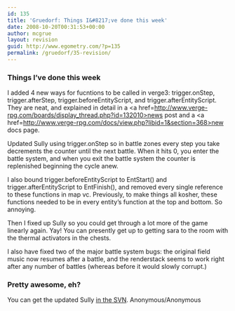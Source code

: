 ```yaml
---
id: 135
title: 'Gruedorf: Things I&#8217;ve done this week'
date: 2008-10-20T00:31:53+00:00
author: mcgrue
layout: revision
guid: http://www.egometry.com/?p=135
permalink: /gruedorf/35-revision/
---
```

### Things I&#8217;ve done this week

I added 4 new ways for fucntions to be called in verge3: trigger.onStep, trigger.afterStep, trigger.beforeEntityScript, and trigger.afterEntityScript. They are neat, and explained in detail in a <a href=http://www.verge-rpg.com/boards/display_thread.php?id=132010>news post</a> and a <a href=http://www.verge-rpg.com/docs/view.php?libid=1&section=368>new docs page</a>.

Updated Sully using trigger.onStep so in battle zones every step you take decrements the counter until the next battle. When it hits 0, you enter the battle system, and when you exit the battle system the counter is replenished beginning the cycle anew.

I also bound trigger.beforeEntityScript to EntStart() and trigger.afterEntityScript to EntFinish(), and removed every single reference to these functions in map vc. Previously, to make things all kosher, these functions needed to be in every entity&#8217;s function at the top and bottom. So annoying.

Then I fixed up Sully so you could get through a lot more of the game linearly again. Yay! You can presently get up to getting sara to the room with the thermal activators in the chests.

I also have fixed two of the major battle system bugs: the original field music now resumes after a battle, and the renderstack seems to work right after any number of battles (whereas before it would slowly corrupt.)

### Pretty awesome, eh?

You can get the updated Sully <a href=http://www.verge-rpg.com/svn/sully/>in the SVN</a>. Anonymous/Anonymous